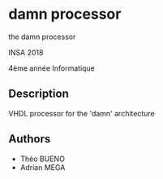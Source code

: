 # damn processor
the damn processor

INSA 2018

4ème année Informatique

## Description
VHDL processor for the 'damn' architecture

## Authors
- Théo BUENO
- Adrian MEGA
